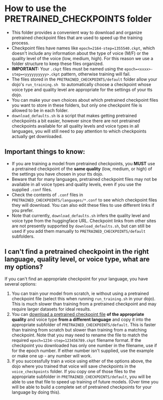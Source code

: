 # How to use the PRETRAINED_CHECKPOINTS folder

- This folder provides a convenient way to download and organize pretrained checkpoint files that are used to speed up the training process.
- Checkpoint files have names like `epoch=2164-step=1355540.ckpt`, which doesn't include any information about the type of voice (M/F) or the quality level of the voice (low, medium, high).  For this reason we use a folder structure to keep these files organized.
- **IMPORTANT:** Your `.ckpt` files must be named using the `epoch=<xxxx>-step=<yyyyyyyyyy>.ckpt` pattern, otherwise training will fail.
- The files stored in the `PRETRAINED_CHECKPOINTS/default` folder allow your dojo's `run_training.sh ` to automatically choose a checkpoint whose voice type and quality level are appropriate for the settings of your tts dojo.
- You can make your own choices about which pretrained checkpoint files you want to store in these folders, but only one checkpoint file is allowed to be in each folder.
- `download_defaults.sh` is a script that makes getting pretrained checkpoints a bit easier, however since there are not pretrained checkpoints available for all quality levels and voice types in all languages, you will still need to pay attention to which checkpoints actually get downloaded.

## Important things to know: 
- If you are training a model from pretrained checkpoints, you **MUST** use a pretrained checkpoint of the **same quality** (low, medium, or high) of the settings you have chosen in your tts dojo.
- Beware that for many languages, pretrained checkpoint files may not be available in all voice types and quality levels, even if you use the supplied `.conf` files.
- Check the contents of `.conf` files in `PRETRAINED_CHECKPOINTS/languages/*.conf` to see which checkpoint files they will download.  You can also edit these files to use different links if you prefer.
- Note that currently, `download_defaults.sh` infers the quality level and voice type from the huggingface URL.   Checkpoint links from other sites are not presently supported by `download_defaults.sh`, but can still be used if you add them manually to `PRETRAINED_CHECKPOINTS/default` subfolders.

## I can't find a pretrained checkpoint in the right language, quality level, or voice type, what are my options?
If you can't find an appropriate checkpoint for your language, you have several options:
1.  You can train your model from scratch, ie without using a pretrained checkpoint file (select this when running `run_training.sh` in your dojo).  This is much slower than training from a pretrained checkpoint and may require larger datasets for ideal results.
2.  You can [download a pretrained checkpoint file](https://huggingface.co/datasets/rhasspy/piper-checkpoints/tree/main) **of the appropriate quality** and voice type **from a different language** and copy it into the appropriate subfolder of `PRETRAINED_CHECKPOINTS/default`.  This is faster than training from scratch but slower than training from a matching checkpoint.  Note that you may need to rename the file to match the required `epoch=1234-step=123456789.ckpt` filename format. If the checkpoint you downloaded has only one number in the filename, use if for the epoch number.  If either number isn't supplied, use the example or make one up - any number will work.
3.  If you successfully train a voice using either of the options above, the dojo where you trained that voice will save checkpoints in the `voice_checkpoints` folder.   If you copy one of those files to the appropriate subfolder in  `PRETRAINED_CHECKPOINTS/default`, you will be able to use that file to speed up training of future models.  (Over time you will be able to build a complete set of pretrained checkpoints for your language by doing this).
